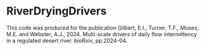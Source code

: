 # RiverDryingDrivers

This code was produced for the publication Gilbert, E.I., Turner, T.F., Moses, M.E. and Webster, A.J., 2024. Multi-scale drivers of daily flow intermittency in a regulated desert river. bioRxiv, pp.2024-04.
